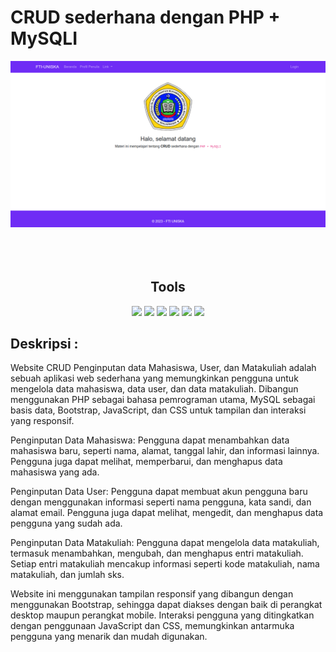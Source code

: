 # CRUD sederhana dengan PHP + MySQLI


<img src="./img/dashboard.png">
<br> <br><br><br>

<div align=center>
 <h2>Tools</h2>
<img src="https://img.shields.io/badge/css3-000000?style=for-the-badge&logo=css3&logoColor=58CCED">        
<img src="https://img.shields.io/badge/javascript-000000?style=for-the-badge&logo=javascript&logoColor=F0E15A">
<img src="https://img.shields.io/badge/Bootstrap-000000?style=for-the-badge&logo=Bootstrap&logoColor=C6538C">
<img src="https://img.shields.io/badge/jquery-000000?style=for-the-badge&logo=jquery&logoColor=563D7C">
<img src="https://img.shields.io/badge/php-000000?style=for-the-badge&logo=php&logoColor=58CCED">
<img src="https://img.shields.io/badge/mysql-000000?style=for-the-badge&logo=mysql&logoColor=FFF">
</div>

## Deskripsi : <br>

Website CRUD Penginputan data Mahasiswa, User, dan Matakuliah adalah sebuah aplikasi web sederhana yang memungkinkan pengguna untuk mengelola data mahasiswa, data user, dan data matakuliah. Dibangun menggunakan PHP sebagai bahasa pemrograman utama, MySQL sebagai basis data, Bootstrap, JavaScript, dan CSS untuk tampilan dan interaksi yang responsif.


Penginputan Data Mahasiswa: Pengguna dapat menambahkan data mahasiswa baru, seperti nama, alamat, tanggal lahir, dan informasi lainnya. Pengguna juga dapat melihat, memperbarui, dan menghapus data mahasiswa yang ada.

Penginputan Data User: Pengguna dapat membuat akun pengguna baru dengan menggunakan informasi seperti nama pengguna, kata sandi, dan alamat email. Pengguna juga dapat melihat, mengedit, dan menghapus data pengguna yang sudah ada.

Penginputan Data Matakuliah: Pengguna dapat mengelola data matakuliah, termasuk menambahkan, mengubah, dan menghapus entri matakuliah. Setiap entri matakuliah mencakup informasi seperti kode matakuliah, nama matakuliah, dan jumlah sks.

Website ini menggunakan tampilan responsif yang dibangun dengan menggunakan Bootstrap, sehingga dapat diakses dengan baik di perangkat desktop maupun perangkat mobile. Interaksi pengguna yang ditingkatkan dengan penggunaan JavaScript dan CSS, memungkinkan antarmuka pengguna yang menarik dan mudah digunakan.

